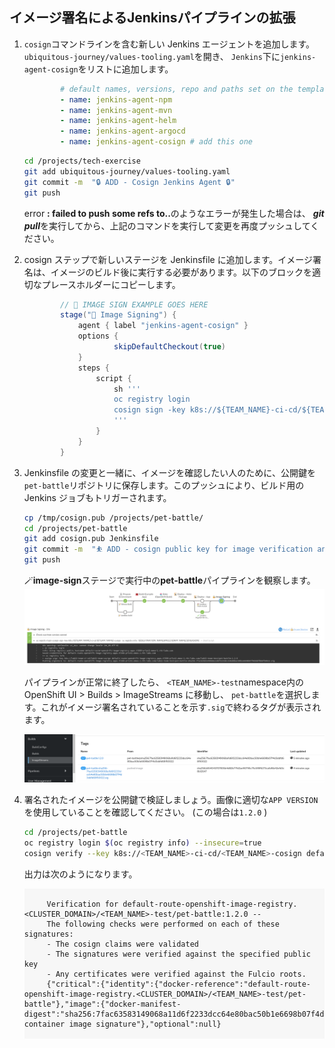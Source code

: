 ## イメージ署名によるJenkinsパイプラインの拡張

1. `cosign`コマンドラインを含む新しい Jenkins エージェントを追加します。 `ubiquitous-journey/values-tooling.yaml`を開き、 `Jenkins`下に`jenkins-agent-cosign`をリストに追加します。

    ```yaml
            # default names, versions, repo and paths set on the template
            - name: jenkins-agent-npm
            - name: jenkins-agent-mvn
            - name: jenkins-agent-helm
            - name: jenkins-agent-argocd
            - name: jenkins-agent-cosign # add this one
    ```

    ```bash
    cd /projects/tech-exercise
    git add ubiquitous-journey/values-tooling.yaml
    git commit -m  "🔒 ADD - Cosign Jenkins Agent 🔒"
    git push
    ```

     <p class="warn">error <b>: failed to push some refs to..</b>のようなエラーが発生した場合は、 <b><i>git pull</i></b>を実行してから、上記のコマンドを実行して変更を再度プッシュしてください。</p>
    

2. cosign ステップで新しいステージを Jenkinsfile に追加します。イメージ署名は、イメージのビルド後に実行する必要があります。以下のブロックを適切なプレースホルダーにコピーします。

    ```groovy
            // 🔏 IMAGE SIGN EXAMPLE GOES HERE
            stage("🔏 Image Signing") {
                agent { label "jenkins-agent-cosign" }
                options {
                        skipDefaultCheckout(true)
                }
                steps {
                    script {
                        sh '''
                        oc registry login
                        cosign sign -key k8s://${TEAM_NAME}-ci-cd/${TEAM_NAME}-cosign `oc registry info`/${DESTINATION_NAMESPACE}/${APP_NAME}:${VERSION} --allow-insecure-registry
                        '''
                    }
                }
            }
    ```

3. Jenkinsfile の変更と一緒に、イメージを確認したい人のために、公開鍵を`pet-battle`リポジトリに保存します。このプッシュにより、ビルド用の Jenkins ジョブもトリガーされます。

    ```bash
    cp /tmp/cosign.pub /projects/pet-battle/
    cd /projects/pet-battle
    git add cosign.pub Jenkinsfile
    git commit -m  "⛹️ ADD - cosign public key for image verification and Jenkinsfile updated ⛹️"
    git push
    ```

    🪄**image-sign**ステージで実行中の**pet-battle**パイプラインを観察します。  ![cosign-jenkins-pipeline](images/cosign-jenkins-pipeline.png)

    パイプラインが正常に終了したら、 `<TEAM_NAME>-test`namespace内の OpenShift UI &gt; Builds &gt; ImageStreams に移動し、 `pet-battle`を選択します。これがイメージ署名されていることを示す`.sig`で終わるタグが表示されます。

    ![cosign-image-signing-pet-battle](images/cosign-image-signing-pet-battle.png)

4. 署名されたイメージを公開鍵で検証しましょう。画像に適切な`APP VERSION`を使用していることを確認してください。 (この場合は`1.2.0` )

    ```bash
    cd /projects/pet-battle
    oc registry login $(oc registry info) --insecure=true
    cosign verify --key k8s://<TEAM_NAME>-ci-cd/<TEAM_NAME>-cosign default-route-openshift-image-registry.<CLUSTER_DOMAIN>/<TEAM_NAME>-test/pet-battle:1.2.0 --allow-insecure-registry
    ```

    出力は次のようになります。

     <div class="highlight" style="background: #f7f7f7">
     <pre><code class="language-bash">
        Verification for default-route-openshift-image-registry.&lt;CLUSTER_DOMAIN&gt;/&lt;TEAM_NAME&gt;-test/pet-battle:1.2.0 --
        The following checks were performed on each of these signatures:
        - The cosign claims were validated
        - The signatures were verified against the specified public key
        - Any certificates were verified against the Fulcio roots.
        {"critical":{"identity":{"docker-reference":"default-route-openshift-image-registry.&lt;CLUSTER_DOMAIN&gt;/&lt;TEAM_NAME&gt;-test/pet-battle"},"image":{"docker-manifest-digest":"sha256:7fac63583149068a11d6f2233dcc64e80bac50b1e6698b07f4d3ddfd68f50022"},"type":"cosign container image signature"},"optional":null}
        </code></pre>
    </div>
    
